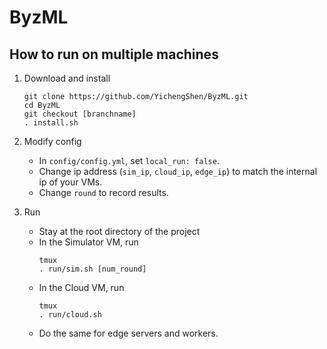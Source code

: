 # ByzML

## How to run on multiple machines

1. Download and install

    ```
    git clone https://github.com/YichengShen/ByzML.git
    cd ByzML
    git checkout [branchname]
    . install.sh
    ```

2. Modify config

    - In `config/config.yml`, set `local_run: false`.
    - Change ip address (`sim_ip`, `cloud_ip`, `edge_ip`) to match the internal ip of your VMs.
    - Change `round` to record results.
    
3. Run
    - Stay at the root directory of the project
    - In the Simulator VM, run
        ```
        tmux
        . run/sim.sh [num_round]
        ```
    - In the Cloud VM, run
        ```
        tmux
        . run/cloud.sh
        ``` 
    - Do the same for edge servers and workers.

